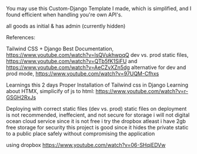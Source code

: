 You may use this Custom-Django Template I made, which is simplified, and I found efficient when handling you're own API's.

all goods as initial & has admin (currently hidden)

References:

Tailwind CSS + Django Best Documentation, <https://www.youtube.com/watch?v=lsQVukhwpqQ>
dev vs. prod static files, <https://www.youtube.com/watch?v=QTb5fK1SiFU> and <https://www.youtube.com/watch?v=AeCZvXZn5dg>
alternative for dev and prod mode, <https://www.youtube.com/watch?v=97UQM-Cfhxs>

Learnings this 2 days
Proper Installation of Tailwind css in Django
Learning about HTMX, simplicify of js to html: <https://www.youtube.com/watch?v=r-GSGH2RxJs>

Deploying with correct static files (dev vs. prod)
    static files on deployment is not recommended, ineffecient, and not secure
    for storage i will not digital ocean cloud service since it is not free
    i try the dropbox atleast i have 2gb free storage
    for security this project is good since it hides the private static to a public place safely
    without compromising the application

using dropbox
    <https://www.youtube.com/watch?v=06-SHqiEDVw>
